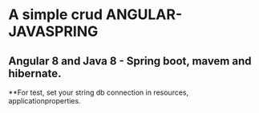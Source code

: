 # A simple crud ANGULAR-JAVASPRING

## Angular 8 and Java 8 - Spring boot, mavem and hibernate.

**For test, set your string db connection in resources, applicationproperties.